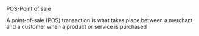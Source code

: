 POS-Point of sale
<p>A point-of-sale (POS) transaction is what takes place between a merchant and a customer when a product or service is purchased</p>
